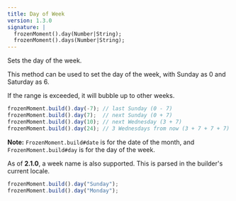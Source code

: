 ```yaml
---
title: Day of Week
version: 1.3.0
signature: |
  frozenMoment().day(Number|String);
  frozenMoment().days(Number|String);
---
```



Sets the day of the week.

This method can be used to set the day of the week, with Sunday as 0 and Saturday as 6.

If the range is exceeded, it will bubble up to other weeks.

```javascript
frozenMoment.build().day(-7); // last Sunday (0 - 7)
frozenMoment.build().day(7);  // next Sunday (0 + 7)
frozenMoment.build().day(10); // next Wednesday (3 + 7)
frozenMoment.build().day(24); // 3 Wednesdays from now (3 + 7 + 7 + 7)
```

**Note:** `FrozenMoment.build#date` is for the date of the month, and `FrozenMoment.build#day` is for the day of the week.

As of **2.1.0**, a week name is also supported. This is parsed in the builder's current locale.

```javascript
frozenMoment.build().day("Sunday");
frozenMoment.build().day("Monday");
```
